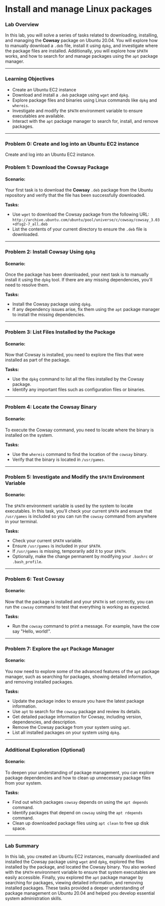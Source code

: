 # Install and manage Linux packages

### **Lab Overview**

In this lab, you will solve a series of tasks related to downloading, installing, and managing the **Cowsay** package on Ubuntu 20.04. You will explore how to manually download a `.deb` file, install it using `dpkg`, and investigate where the package files are installed. Additionally, you will explore how `$PATH` works, and how to search for and manage packages using the `apt` package manager.

---

### **Learning Objectives**

- Create an Ubuntu EC2 instance
- Download and install a `.deb` package using `wget` and `dpkg`.
- Explore package files and binaries using Linux commands like `dpkg` and `whereis`.
- Investigate and modify the `$PATH` environment variable to ensure executables are available.
- Interact with the `apt` package manager to search for, install, and remove packages.

---

### **Problem 0: Create and log into an Ubuntu EC2 instance**

Create and log into an Ubuntu EC2 instance. 

### **Problem 1: Download the Cowsay Package**

#### Scenario:
Your first task is to download the **Cowsay** `.deb` package from the Ubuntu repository and verify that the file has been successfully downloaded.

**Tasks:**
- Use `wget` to download the Cowsay package from the following URL:  
  `http://archive.ubuntu.com/ubuntu/pool/universe/c/cowsay/cowsay_3.03+dfsg2-7_all.deb`
- List the contents of your current directory to ensure the `.deb` file is downloaded.

---

### **Problem 2: Install Cowsay Using `dpkg`**

#### Scenario:
Once the package has been downloaded, your next task is to manually install it using the `dpkg` tool. If there are any missing dependencies, you'll need to resolve them.

**Tasks:**
- Install the Cowsay package using `dpkg`.
- If any dependency issues arise, fix them using the `apt` package manager to install the missing dependencies.

---

### **Problem 3: List Files Installed by the Package**

#### Scenario:
Now that Cowsay is installed, you need to explore the files that were installed as part of the package.

**Tasks:**
- Use the `dpkg` command to list all the files installed by the Cowsay package.
- Identify any important files such as configuration files or binaries.

---

### **Problem 4: Locate the Cowsay Binary**

#### Scenario:
To execute the Cowsay command, you need to locate where the binary is installed on the system.

**Tasks:**
- Use the `whereis` command to find the location of the `cowsay` binary.
- Verify that the binary is located in `/usr/games`.

---

### **Problem 5: Investigate and Modify the `$PATH` Environment Variable**

#### Scenario:
The `$PATH` environment variable is used by the system to locate executables. In this task, you'll check your current `$PATH` and ensure that `/usr/games` is included so you can run the `cowsay` command from anywhere in your terminal.

**Tasks:**
- Check your current `$PATH` variable.
- Ensure `/usr/games` is included in your `$PATH`.
- If `/usr/games` is missing, temporarily add it to your `$PATH`.
- Optionally, make the change permanent by modifying your `.bashrc` or `.bash_profile`.

---

### **Problem 6: Test Cowsay**

#### Scenario:
Now that the package is installed and your `$PATH` is set correctly, you can run the `cowsay` command to test that everything is working as expected.

**Tasks:**
- Run the `cowsay` command to print a message. For example, have the cow say "Hello, world!".

---

### **Problem 7: Explore the `apt` Package Manager**

#### Scenario:
You now need to explore some of the advanced features of the `apt` package manager, such as searching for packages, showing detailed information, and removing installed packages.

**Tasks:**
- Update the package index to ensure you have the latest package information.
- Use `apt` to search for the `cowsay` package and review its details.
- Get detailed package information for Cowsay, including version, dependencies, and description.
- Remove the Cowsay package from your system using `apt`.
- List all installed packages on your system using `dpkg`.

---

### **Additional Exploration (Optional)**

#### Scenario:
To deepen your understanding of package management, you can explore package dependencies and how to clean up unnecessary package files from your system.

**Tasks:**
- Find out which packages `cowsay` depends on using the `apt depends` command.
- Identify packages that depend on `cowsay` using the `apt rdepends` command.
- Clean up downloaded package files using `apt clean` to free up disk space.

---

### **Lab Summary**

In this lab, you created an Ubuntu EC2 instances, manually downloaded and installed the Cowsay package using `wget` and `dpkg`, explored the files installed by the package, and located the Cowsay binary. You also worked with the `$PATH` environment variable to ensure that system executables are easily accessible. Finally, you explored the `apt` package manager by searching for packages, viewing detailed information, and removing installed packages. These tasks provided a deeper understanding of package management on Ubuntu 20.04 and helped you develop essential system administration skills.